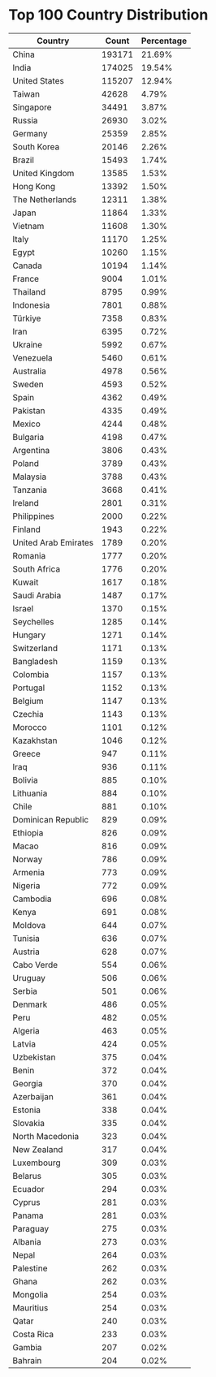 # Top 100 Country Distribution
| Country | Count | Percentage |
|----|----|----|
| China | 193171 | 21.69% |
| India | 174025 | 19.54% |
| United States | 115207 | 12.94% |
| Taiwan | 42628 | 4.79% |
| Singapore | 34491 | 3.87% |
| Russia | 26930 | 3.02% |
| Germany | 25359 | 2.85% |
| South Korea | 20146 | 2.26% |
| Brazil | 15493 | 1.74% |
| United Kingdom | 13585 | 1.53% |
| Hong Kong | 13392 | 1.50% |
| The Netherlands | 12311 | 1.38% |
| Japan | 11864 | 1.33% |
| Vietnam | 11608 | 1.30% |
| Italy | 11170 | 1.25% |
| Egypt | 10260 | 1.15% |
| Canada | 10194 | 1.14% |
| France | 9004 | 1.01% |
| Thailand | 8795 | 0.99% |
| Indonesia | 7801 | 0.88% |
| Türkiye | 7358 | 0.83% |
| Iran | 6395 | 0.72% |
| Ukraine | 5992 | 0.67% |
| Venezuela | 5460 | 0.61% |
| Australia | 4978 | 0.56% |
| Sweden | 4593 | 0.52% |
| Spain | 4362 | 0.49% |
| Pakistan | 4335 | 0.49% |
| Mexico | 4244 | 0.48% |
| Bulgaria | 4198 | 0.47% |
| Argentina | 3806 | 0.43% |
| Poland | 3789 | 0.43% |
| Malaysia | 3788 | 0.43% |
| Tanzania | 3668 | 0.41% |
| Ireland | 2801 | 0.31% |
| Philippines | 2000 | 0.22% |
| Finland | 1943 | 0.22% |
| United Arab Emirates | 1789 | 0.20% |
| Romania | 1777 | 0.20% |
| South Africa | 1776 | 0.20% |
| Kuwait | 1617 | 0.18% |
| Saudi Arabia | 1487 | 0.17% |
| Israel | 1370 | 0.15% |
| Seychelles | 1285 | 0.14% |
| Hungary | 1271 | 0.14% |
| Switzerland | 1171 | 0.13% |
| Bangladesh | 1159 | 0.13% |
| Colombia | 1157 | 0.13% |
| Portugal | 1152 | 0.13% |
| Belgium | 1147 | 0.13% |
| Czechia | 1143 | 0.13% |
| Morocco | 1101 | 0.12% |
| Kazakhstan | 1046 | 0.12% |
| Greece | 947 | 0.11% |
| Iraq | 936 | 0.11% |
| Bolivia | 885 | 0.10% |
| Lithuania | 884 | 0.10% |
| Chile | 881 | 0.10% |
| Dominican Republic | 829 | 0.09% |
| Ethiopia | 826 | 0.09% |
| Macao | 816 | 0.09% |
| Norway | 786 | 0.09% |
| Armenia | 773 | 0.09% |
| Nigeria | 772 | 0.09% |
| Cambodia | 696 | 0.08% |
| Kenya | 691 | 0.08% |
| Moldova | 644 | 0.07% |
| Tunisia | 636 | 0.07% |
| Austria | 628 | 0.07% |
| Cabo Verde | 554 | 0.06% |
| Uruguay | 506 | 0.06% |
| Serbia | 501 | 0.06% |
| Denmark | 486 | 0.05% |
| Peru | 482 | 0.05% |
| Algeria | 463 | 0.05% |
| Latvia | 424 | 0.05% |
| Uzbekistan | 375 | 0.04% |
| Benin | 372 | 0.04% |
| Georgia | 370 | 0.04% |
| Azerbaijan | 361 | 0.04% |
| Estonia | 338 | 0.04% |
| Slovakia | 335 | 0.04% |
| North Macedonia | 323 | 0.04% |
| New Zealand | 317 | 0.04% |
| Luxembourg | 309 | 0.03% |
| Belarus | 305 | 0.03% |
| Ecuador | 294 | 0.03% |
| Cyprus | 281 | 0.03% |
| Panama | 281 | 0.03% |
| Paraguay | 275 | 0.03% |
| Albania | 273 | 0.03% |
| Nepal | 264 | 0.03% |
| Palestine | 262 | 0.03% |
| Ghana | 262 | 0.03% |
| Mongolia | 254 | 0.03% |
| Mauritius | 254 | 0.03% |
| Qatar | 240 | 0.03% |
| Costa Rica | 233 | 0.03% |
| Gambia | 207 | 0.02% |
| Bahrain | 204 | 0.02% |
